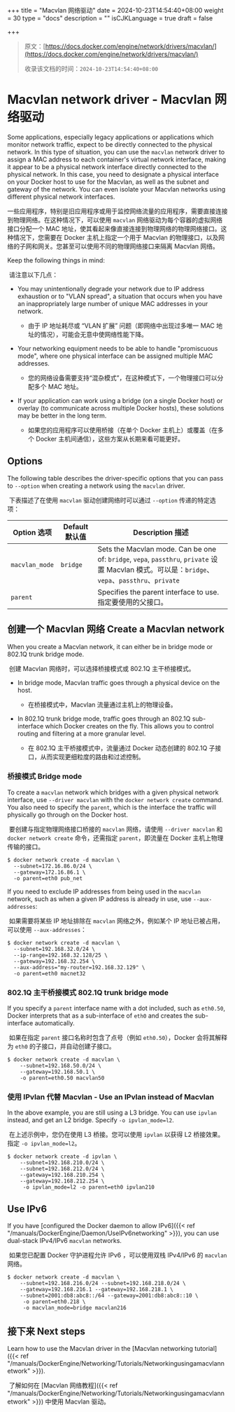 +++
title = "Macvlan 网络驱动"
date = 2024-10-23T14:54:40+08:00
weight = 30
type = "docs"
description = ""
isCJKLanguage = true
draft = false

+++

> 原文：[https://docs.docker.com/engine/network/drivers/macvlan/](https://docs.docker.com/engine/network/drivers/macvlan/)
>
> 收录该文档的时间：`2024-10-23T14:54:40+08:00`

# Macvlan network driver - Macvlan 网络驱动

Some applications, especially legacy applications or applications which monitor network traffic, expect to be directly connected to the physical network. In this type of situation, you can use the `macvlan` network driver to assign a MAC address to each container's virtual network interface, making it appear to be a physical network interface directly connected to the physical network. In this case, you need to designate a physical interface on your Docker host to use for the Macvlan, as well as the subnet and gateway of the network. You can even isolate your Macvlan networks using different physical network interfaces.

​	一些应用程序，特别是旧应用程序或用于监控网络流量的应用程序，需要直接连接到物理网络。在这种情况下，可以使用 `macvlan` 网络驱动为每个容器的虚拟网络接口分配一个 MAC 地址，使其看起来像直接连接到物理网络的物理网络接口。这种情况下，您需要在 Docker 主机上指定一个用于 Macvlan 的物理接口，以及网络的子网和网关。您甚至可以使用不同的物理网络接口来隔离 Macvlan 网络。

Keep the following things in mind:

​	请注意以下几点：

- You may unintentionally degrade your network due to IP address exhaustion or to "VLAN spread", a situation that occurs when you have an inappropriately large number of unique MAC addresses in your network.
  - 由于 IP 地址耗尽或 “VLAN 扩展” 问题（即网络中出现过多唯一 MAC 地址的情况），可能会无意中使网络性能下降。

- Your networking equipment needs to be able to handle "promiscuous mode", where one physical interface can be assigned multiple MAC addresses.
  - 您的网络设备需要支持“混杂模式”，在这种模式下，一个物理接口可以分配多个 MAC 地址。

- If your application can work using a bridge (on a single Docker host) or overlay (to communicate across multiple Docker hosts), these solutions may be better in the long term.
  - 如果您的应用程序可以使用桥接（在单个 Docker 主机上）或覆盖（在多个 Docker 主机间通信），这些方案从长期来看可能更好。


## Options

The following table describes the driver-specific options that you can pass to `--option` when creating a network using the `macvlan` driver.

​	下表描述了在使用 `macvlan` 驱动创建网络时可以通过 `--option` 传递的特定选项：

| Option 选项    | Default 默认值 | Description 描述                                             |
| -------------- | -------------- | ------------------------------------------------------------ |
| `macvlan_mode` | `bridge`       | Sets the Macvlan mode. Can be one of: `bridge`, `vepa`, `passthru`, `private` 设置 Macvlan 模式。可以是：`bridge`、`vepa`、`passthru`、`private` |
| `parent`       |                | Specifies the parent interface to use. 指定要使用的父接口。  |

## 创建一个 Macvlan 网络 Create a Macvlan network

When you create a Macvlan network, it can either be in bridge mode or 802.1Q trunk bridge mode.

​	创建 Macvlan 网络时，可以选择桥接模式或 802.1Q 主干桥接模式。

- In bridge mode, Macvlan traffic goes through a physical device on the host.
  - 在桥接模式中，Macvlan 流量通过主机上的物理设备。

- In 802.1Q trunk bridge mode, traffic goes through an 802.1Q sub-interface which Docker creates on the fly. This allows you to control routing and filtering at a more granular level.
  - 在 802.1Q 主干桥接模式中，流量通过 Docker 动态创建的 802.1Q 子接口，从而实现更细粒度的路由和过滤控制。


### 桥接模式 Bridge mode

To create a `macvlan` network which bridges with a given physical network interface, use `--driver macvlan` with the `docker network create` command. You also need to specify the `parent`, which is the interface the traffic will physically go through on the Docker host.

​	要创建与指定物理网络接口桥接的 `macvlan` 网络，请使用 `--driver macvlan` 和 `docker network create` 命令，还需指定 `parent`，即流量在 Docker 主机上物理传输的接口。



```console
$ docker network create -d macvlan \
  --subnet=172.16.86.0/24 \
  --gateway=172.16.86.1 \
  -o parent=eth0 pub_net
```

If you need to exclude IP addresses from being used in the `macvlan` network, such as when a given IP address is already in use, use `--aux-addresses`:

​	如果需要将某些 IP 地址排除在 `macvlan` 网络之外，例如某个 IP 地址已被占用，可以使用 `--aux-addresses`：

```console
$ docker network create -d macvlan \
  --subnet=192.168.32.0/24 \
  --ip-range=192.168.32.128/25 \
  --gateway=192.168.32.254 \
  --aux-address="my-router=192.168.32.129" \
  -o parent=eth0 macnet32
```

### 802.1Q 主干桥接模式 802.1Q trunk bridge mode

If you specify a `parent` interface name with a dot included, such as `eth0.50`, Docker interprets that as a sub-interface of `eth0` and creates the sub-interface automatically.

​	如果在指定 `parent` 接口名称时包含了点号（例如 `eth0.50`），Docker 会将其解释为 `eth0` 的子接口，并自动创建子接口。



```console
$ docker network create -d macvlan \
    --subnet=192.168.50.0/24 \
    --gateway=192.168.50.1 \
    -o parent=eth0.50 macvlan50
```

### 使用 IPvlan 代替 Macvlan - Use an IPvlan instead of Macvlan

In the above example, you are still using a L3 bridge. You can use `ipvlan` instead, and get an L2 bridge. Specify `-o ipvlan_mode=l2`.

​	在上述示例中，您仍在使用 L3 桥接。您可以使用 `ipvlan` 以获得 L2 桥接效果。指定 `-o ipvlan_mode=l2`。



```console
$ docker network create -d ipvlan \
    --subnet=192.168.210.0/24 \
    --subnet=192.168.212.0/24 \
    --gateway=192.168.210.254 \
    --gateway=192.168.212.254 \
     -o ipvlan_mode=l2 -o parent=eth0 ipvlan210
```

## Use IPv6

If you have [configured the Docker daemon to allow IPv6]({{< ref "/manuals/DockerEngine/Daemon/UseIPv6networking" >}}), you can use dual-stack IPv4/IPv6 `macvlan` networks.

​	如果您已配置 Docker 守护进程允许 IPv6 ，可以使用双栈 IPv4/IPv6 的 `macvlan` 网络。

```console
$ docker network create -d macvlan \
    --subnet=192.168.216.0/24 --subnet=192.168.218.0/24 \
    --gateway=192.168.216.1 --gateway=192.168.218.1 \
    --subnet=2001:db8:abc8::/64 --gateway=2001:db8:abc8::10 \
     -o parent=eth0.218 \
     -o macvlan_mode=bridge macvlan216
```

## 接下来 Next steps

Learn how to use the Macvlan driver in the [Macvlan networking tutorial]({{< ref "/manuals/DockerEngine/Networking/Tutorials/Networkingusingamacvlannetwork" >}}).

​	了解如何在 [Macvlan 网络教程]({{< ref "/manuals/DockerEngine/Networking/Tutorials/Networkingusingamacvlannetwork" >}}) 中使用 Macvlan 驱动。
